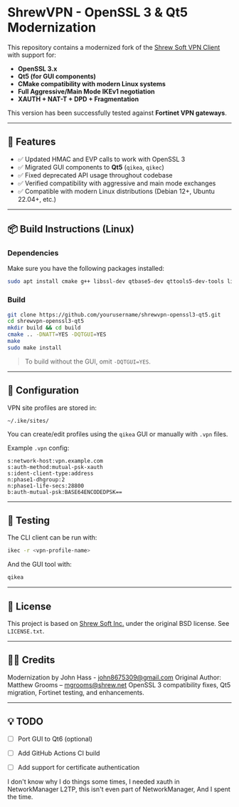 # ShrewVPN - OpenSSL 3 & Qt5 Modernization

This repository contains a modernized fork of the [Shrew Soft VPN Client](https://www.shrew.net/) with support for:

- **OpenSSL 3.x**
- **Qt5 (for GUI components)**
- **CMake compatibility with modern Linux systems**
- **Full Aggressive/Main Mode IKEv1 negotiation**
- **XAUTH + NAT-T + DPD + Fragmentation**

This version has been successfully tested against **Fortinet VPN gateways**.

---

## 🧱 Features

- ✅ Updated HMAC and EVP calls to work with OpenSSL 3
- ✅ Migrated GUI components to **Qt5** (`qikea`, `qikec`)
- ✅ Fixed deprecated API usage throughout codebase
- ✅ Verified compatibility with aggressive and main mode exchanges
- ✅ Compatible with modern Linux distributions (Debian 12+, Ubuntu 22.04+, etc.)

---

## 📦 Build Instructions (Linux)

### Dependencies

Make sure you have the following packages installed:

```bash
sudo apt install cmake g++ libssl-dev qtbase5-dev qttools5-dev-tools libedit-dev
```

### Build

```bash
git clone https://github.com/yourusername/shrewvpn-openssl3-qt5.git
cd shrewvpn-openssl3-qt5
mkdir build && cd build
cmake .. -DNATT=YES -DQTGUI=YES
make
sudo make install
```

> To build without the GUI, omit `-DQTGUI=YES`.

---

## 🔧 Configuration

VPN site profiles are stored in:

```
~/.ike/sites/
```

You can create/edit profiles using the `qikea` GUI or manually with `.vpn` files.

Example `.vpn` config:

```
s:network-host:vpn.example.com
s:auth-method:mutual-psk-xauth
s:ident-client-type:address
n:phase1-dhgroup:2
n:phase1-life-secs:28800
b:auth-mutual-psk:BASE64ENCODEDPSK==
```

---

## 🧪 Testing

The CLI client can be run with:

```bash
ikec -r <vpn-profile-name>
```

And the GUI tool with:

```bash
qikea
```

---

## 📜 License

This project is based on [Shrew Soft Inc.](https://www.shrew.net/download/ike) under the original BSD license. See `LICENSE.txt`.

---

## 🙋‍♂️ Credits

Modernization by John Hass - john8675309@gmail.com
Original Author: Matthew Grooms – mgrooms@shrew.net
OpenSSL 3 compatibility fixes, Qt5 migration, Fortinet testing, and enhancements.

---

## 💡 TODO

- [ ] Port GUI to Qt6 (optional)
- [ ] Add GitHub Actions CI build
- [ ] Add support for certificate authentication


I don't know why I do things some times, I needed xauth in NetworkManager L2TP, this isn't even part of NetworkManager, And I spent the time.
